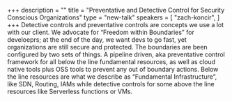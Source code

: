 +++
description = ""
title = "Preventative and Detective Control for Security Conscious Organizations"
type = "new-talk"
speakers = [
        "zach-koncir",
]
+++
Detective controls and preventative controls are concepts we use a lot with our client. We advocate for “Freedom within Boundaries” for develoeprs; at the end of the day, we want devs to go fast, yet organizations are still secure and protected. The boundaries are been configured by two sets of things. A pipeline driven, aka preventative control framework for all below the line fundamental resources, as well as cloud native tools plus OSS tools to prevent any out of boundary actions. Below the line resources are what we describe as “Fundamental Infrastructure”, like SDN, Routing, IAMs while detective controls for some above the line resources like Serverless functions or VMs.